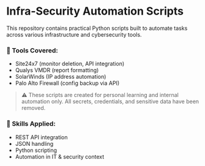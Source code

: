 # Infra-Security Automation Scripts

This repository contains practical Python scripts built to automate tasks across various infrastructure and cybersecurity tools.

### 🔧 Tools Covered:
- Site24x7 (monitor deletion, API integration)
- Qualys VMDR (report formatting)
- SolarWinds (IP address automation)
- Palo Alto Firewall (config backup via API)

> ⚠️ These scripts are created for personal learning and internal automation only. All secrets, credentials, and sensitive data have been removed.

### 🧠 Skills Applied:
- REST API integration
- JSON handling
- Python scripting
- Automation in IT & security context
